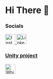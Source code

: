 Hi There 👋
==============================================================================================================================



### Socials                                     

<p align="left">
    <a href="http://www.instagram.com/mertbek22" target="_blank" rel="noreferrer">
        <img src="https://upload.wikimedia.org/wikipedia/commons/a/a5/Instagram_icon.png" width="32" height="32" alt="Instagram" />
    </a>
    <a href="https://www.linkedin.com/in/muhammed-mert-bek-6613b8249" target="_blank" rel="noreferrer">
        <img src="https://upload.wikimedia.org/wikipedia/commons/c/ca/LinkedIn_logo_initials.png" width="32" height="32" alt="LinkedIn" />
        



### Unity project
  </a>
    <a href="https://mertbek10.itch.io/whisper-horror-game" target="_blank" rel="noreferrer">
        <img src="https://img.itch.zone/aW1nLzE1MzUwNDc0LmpwZw==/original/oo%2FwoZ.jpg" width="32" height="32" alt="Whisper Horror Game" />
    </a> 
</p>

    
